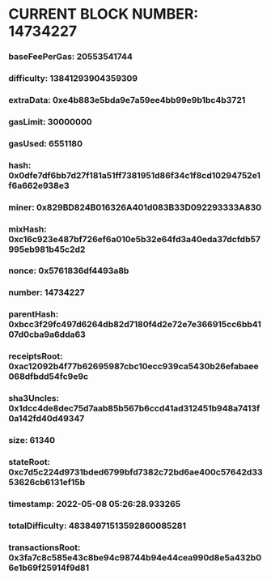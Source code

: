 # CURRENT BLOCK NUMBER: 14734227

### baseFeePerGas: 20553541744
### difficulty: 13841293904359309
### extraData: 0xe4b883e5bda9e7a59ee4bb99e9b1bc4b3721
### gasLimit: 30000000
### gasUsed: 6551180
### hash: 0x0dfe7df6bb7d27f181a51ff7381951d86f34c1f8cd10294752e1f6a662e938e3
### miner: 0x829BD824B016326A401d083B33D092293333A830
### mixHash: 0xc16c923e487bf726ef6a010e5b32e64fd3a40eda37dcfdb57995eb981b45c2d2
### nonce: 0x5761836df4493a8b
### number: 14734227
### parentHash: 0xbcc3f29fc497d6264db82d7180f4d2e72e7e366915cc6bb4107d0cba9a6dda63
### receiptsRoot: 0xac12092b4f77b62695987cbc10ecc939ca5430b26efabaee068dfbdd54fc9e9c
### sha3Uncles: 0x1dcc4de8dec75d7aab85b567b6ccd41ad312451b948a7413f0a142fd40d49347
### size: 61340
### stateRoot: 0xc7d5c224d9731bded6799bfd7382c72bd6ae400c57642d3353626cb6131ef15b
### timestamp: 2022-05-08 05:26:28.933265
### totalDifficulty: 48384971513592860085281
### transactionsRoot: 0x3fa7c8c585e43c8be94c98744b94e44cea990d8e5a432b06e1b69f25914f9d81
